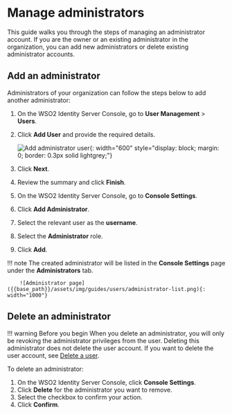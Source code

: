 # Manage administrators

This guide walks you through the steps of managing an administrator account. If you are the owner or an existing administrator in the organization, you can add new administrators or delete existing administrator accounts.

## Add an administrator

Administrators of your organization can follow the steps below to add another administrator:

1. On the WSO2 Identity Server Console, go to **User Management** > **Users**.

2. Click **Add User** and provide the required details.

    ![Add administrator user]({{base_path}}/assets/img/guides/users/add-user-form.png){: width="600" style="display: block; margin: 0; border: 0.3px solid lightgrey;"}

3. Click **Next**.

4. Review the summary and click **Finish**.

5. On the WSO2 Identity Server Console, go to **Console Settings**. 

6. Click **Add Administrator**.

7. Select the relevant user as the **username**.

8. Select the **Administrator** role.

9. Click **Add**.

!!! note
The created administrator will be listed in the **Console Settings** page under the **Administrators** tab.

        ![Administrator page]({{base_path}}/assets/img/guides/users/administrator-list.png){: width="1000"}

## Delete an administrator

!!! warning Before you begin
    When you delete an administrator, you will only be revoking the administrator privileges from the user. Deleting this administrator does not delete the user account. If you want to delete the user account, see [Delete a user]({{base_path}}/guides/users/manage-users/#delete-a-user).

To delete an administrator:

1. On the WSO2 Identity Server Console, click **Console Settings**.
2. Click **Delete** for the administrator you want to remove.
3. Select the checkbox to confirm your action.
4. Click **Confirm**.
